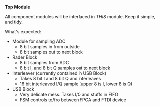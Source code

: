 __Top Module__

All component modules will be interfaced in *THIS* module. Keep it simple, and tidy.

What's expected:

* Module for sampling ADC
  - 8 bit samples in from outside
  - 8 bit samples out to next block
* Rader Block
  - 8 bit samples from ADC
  - 8 bit I, and 8 bit Q samples out to next block
* Interleaver (currently contained in USB Block)
  - Takes 8 bit I and 8 bit Q and interleaves
  - 16 bit interleaved I/Q sample (upper 8 is I, lower 8 is Q)
* USB Block
  - Very delicate mess. Takes I/Q and stuffs in FIFO
  - FSM controls to/fro between FPGA and FTDI device
